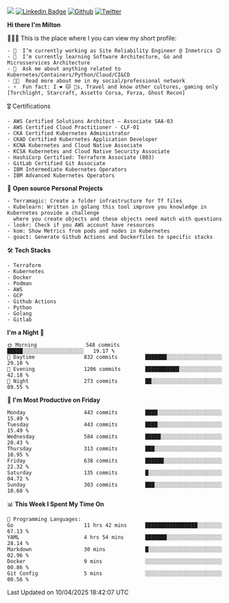 ![](https://komarev.com/ghpvc/?username=miltlima&color=blueviolet) [![Linkedin Badge](https://img.shields.io/badge/-LinkedIn-blue?style=flat-square&logo=Linkedin&logoColor=white&link=https://www.linkedin.com/in/miltonlimaj/)](https://www.linkedin.com/in/miltonlimaj/) [![Github](https://img.shields.io/github/followers/miltlima?style=social)](https://github.com/miltlima?tab=followers) [![Twitter](https://img.shields.io/twitter/follow/milt_lima?style=social)](https://twitter.com/milt_lima)
 


     
**Hi there I'm Milton**

👨🏽‍💻 This is the place where I you can view my short profile:
```text
- 🔭  I’m currently working as Site Reliability Engineer @ Inmetrics 😉
- 🌱  I’m currently learning Software Architecture, Go and Microsservices Architecture
- 💬  Ask me about anything related to Kubernetes/Containers/Python/Cloud/CI&CD
- 👨‍💻  Read more about me in my social/professional network
- ⚡  Fun fact: I ❤️ 🐱 🐶s, Travel and know other cultures, gaming only [Torchlight, Starcraft, Assetto Corsa, Forza, Ghost Recon]
```
🎖 Certifications
```text
- AWS Certified Solutions Architect – Associate SAA-03
- AWS Certified Cloud Practitioner - CLF-01
- CKA Certified Kubernetes Administrator
- CKAD Certified Kubernetes Application Developer
- KCNA Kubernetes and Cloud Native Associate
- KCSA Kubernetes and Cloud Native Security Associate
- HashiCorp Certified: Terraform Associate (003)
- GitLab Certified Git Associate
- IBM Intermediate Kubernetes Operators
- IBM Advanced Kubernetes Operators
```
📐 **Open source Personal Projects**

```text
- Terramagic: Create a folder infrastructure for Tf files
- Kubelearn: Written in golang this tool improve you knowledge in Kubernetes provide a challenge
  where you create objects and these objects need match with questions
- lookr: Check if you AWS account have resources
- kom: Show Metrics from pods and nodes in Kubernetes
- goact: Generate Github Actions and Dockerfiles to specific stacks
```
🛠 **Tech Stacks**

```text
- Terraform
- Kubernetes
- Docker
- Podman
- AWS
- GCP
- Github Actions
- Python
- Golang
- Gitlab
```         

<!--START_SECTION:waka-->
**I'm a Night 🦉** 

```text
🌞 Morning                548 commits         █████░░░░░░░░░░░░░░░░░░░░   19.17 % 
🌆 Daytime                832 commits         ███████░░░░░░░░░░░░░░░░░░   29.10 % 
🌃 Evening                1206 commits        ███████████░░░░░░░░░░░░░░   42.18 % 
🌙 Night                  273 commits         ██░░░░░░░░░░░░░░░░░░░░░░░   09.55 % 
```
📅 **I'm Most Productive on Friday** 

```text
Monday                   443 commits         ████░░░░░░░░░░░░░░░░░░░░░   15.49 % 
Tuesday                  443 commits         ████░░░░░░░░░░░░░░░░░░░░░   15.49 % 
Wednesday                584 commits         █████░░░░░░░░░░░░░░░░░░░░   20.43 % 
Thursday                 313 commits         ███░░░░░░░░░░░░░░░░░░░░░░   10.95 % 
Friday                   638 commits         ██████░░░░░░░░░░░░░░░░░░░   22.32 % 
Saturday                 135 commits         █░░░░░░░░░░░░░░░░░░░░░░░░   04.72 % 
Sunday                   303 commits         ███░░░░░░░░░░░░░░░░░░░░░░   10.60 % 
```


📊 **This Week I Spent My Time On** 

```text
💬 Programming Languages: 
Go                       11 hrs 42 mins      █████████████████░░░░░░░░   67.13 % 
YAML                     4 hrs 54 mins       ███████░░░░░░░░░░░░░░░░░░   28.14 % 
Markdown                 30 mins             █░░░░░░░░░░░░░░░░░░░░░░░░   02.96 % 
Docker                   9 mins              ░░░░░░░░░░░░░░░░░░░░░░░░░   00.86 % 
Git Config               5 mins              ░░░░░░░░░░░░░░░░░░░░░░░░░   00.56 % 
```


 Last Updated on 10/04/2025 18:42:07 UTC
<!--END_SECTION:waka-->
